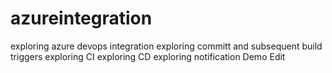 # azureintegration
exploring azure devops integration
exploring committ and subsequent build triggers
exploring CI
exploring CD
exploring notification
Demo
Edit
